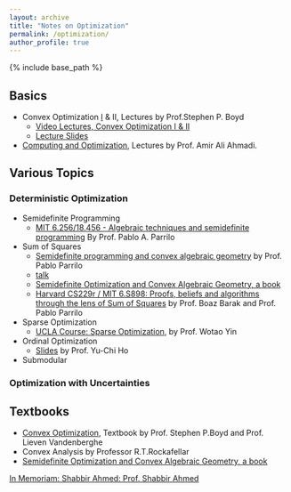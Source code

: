 ```yaml
---
layout: archive
title: "Notes on Optimization"
permalink: /optimization/
author_profile: true
---
```


{% include base_path %}

## Basics
- Convex Optimization [I](http://stanford.edu/class/ee364a/index.html) & II, Lectures by Prof.Stephen P. Boyd
	- [Video Lectures, Convex Optimization I & II](https://www.youtube.com/playlist?list=PL3D9A62846A129C47)
    - [Lecture Slides](http://stanford.edu/class/ee364a/lectures.html)
- [Computing and Optimization](http://aaa.princeton.edu/orf363), Lectures by Prof. Amir Ali Ahmadi.


## Various Topics
### Deterministic Optimization
- Semidefinite Programming
	- [MIT 6.256/18.456 - Algebraic techniques and semidefinite programming](https://learning-modules.mit.edu/materials/index.html?uuid=/course/6/sp19/6.256#materials) By Prof. Pablo A. Parrilo
- Sum of Squares 
	- [Semidefinite programming and convex algebraic geometry](http://www.mit.edu/~parrilo/pubs/talkfiles/FoCM.pdf) by Prof. Pablo Parrilo
	- [talk](http://www.mit.edu/~parrilo/pubs/talkfiles/Eckman.pdf)
	- [Semidefinite Optimization and Convex Algebraic Geometry, a book](http://www.mit.edu/~parrilo/sdocag/)
	- [Harvard CS229r / MIT 6.S898: Proofs, beliefs and algorithms through the lens of Sum of Squares](https://www.boazbarak.org/sos/) by Prof. Boaz Barak and Prof. Pablo Parrilo 
- Sparse Optimization
	- [UCLA Course: Sparse Optimization](http://www.math.ucla.edu/~wotaoyin/summer2013/), by Prof. Wotao Yin
- Ordinal Optimization
    - [Slides](http://people.seas.harvard.edu/~ho/DEDS/OO/OOTOC.html) by Prof. Yu-Chi Ho
- Submodular

### Optimization with Uncertainties


## Textbooks
- [Convex Optimization](http://web.stanford.edu/~boyd/cvxbook/bv_cvxbook.pdf), Textbook by Prof. Stephen P.Boyd and Prof. Lieven Vandenberghe
- Convex Analysis by Professor R.T.Rockafellar
- [Semidefinite Optimization and Convex Algebraic Geometry, a book](http://www.mit.edu/~parrilo/sdocag/)


[In Memoriam: Shabbir Ahmed: Prof. Shabbir Ahmed](/files/Shabbir-Ahmed-ICSP2019.pdf)